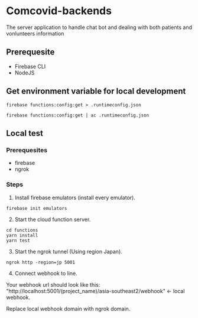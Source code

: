 # Comcovid-backends

The server application to handle chat bot and dealing with both patients and vonlunteers information

## Prerequesite

- Firebase CLI
- NodeJS

## Get environment variable for local development

`firebase functions:config:get > .runtimeconfig.json`

`firebase functions:config:get | ac .runtimeconfig.json`

## Local test
### Prerequesites
- firebase
- ngrok
### Steps
1. Install firebase emulators (install every emulator).
```
firebase init emulators
```
2. Start the cloud function server.
```
cd functions
yarn install
yarn test
````
3. Start the ngrok tunnel (Using region Japan).
```
ngrok http -region=jp 5001 
```
4. Connect webhook to line. 

Your webhook url should look like this: "http://localhost:5001/(project_name)/asia-southeast2/webhook" <- local webhook.

Replace local webhook domain with ngrok domain.
